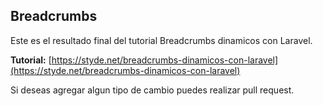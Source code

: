 ## Breadcrumbs
Este es el resultado final del tutorial Breadcrumbs dinamicos con Laravel.

**Tutorial:** [https://styde.net/breadcrumbs-dinamicos-con-laravel](https://styde.net/breadcrumbs-dinamicos-con-laravel)

Si deseas agregar algun tipo de cambio puedes realizar pull request.
